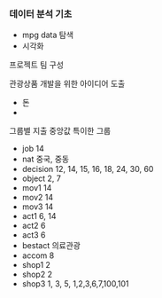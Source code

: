 
### 데이터 분석 기초
- mpg data 탐색
- 시각화

프로젝트 팀 구성

관광상품 개발을 위한 아이디어 도출
 - 돈
 - 

그룹별 지출 중앙값 특이한 그룹
- job 14
- nat 중국, 중동
- decision 12, 14, 15, 16, 18, 24, 30, 60
- object 2, 7
- mov1 14
- mov2 14
- mov3 14
- act1 6, 14
- act2 6
- act3 6
- bestact 의료관광
- accom 8
- shop1 2
- shop2 2
- shop3 1, 3, 5, 
1,2,3,6,7,100,101